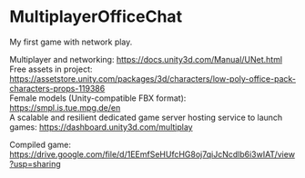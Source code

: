 # MultiplayerOfficeChat
My first game with network play.

Multiplayer and networking: https://docs.unity3d.com/Manual/UNet.html  
Free assets in project: https://assetstore.unity.com/packages/3d/characters/low-poly-office-pack-characters-props-119386  
Female models (Unity-compatible FBX format): https://smpl.is.tue.mpg.de/en  
A scalable and resilient dedicated game server hosting service to launch games: https://dashboard.unity3d.com/multiplay  

Compiled game: https://drive.google.com/file/d/1EEmfSeHUfcHG8oj7qiJcNcdlb6i3wIAT/view?usp=sharing  
